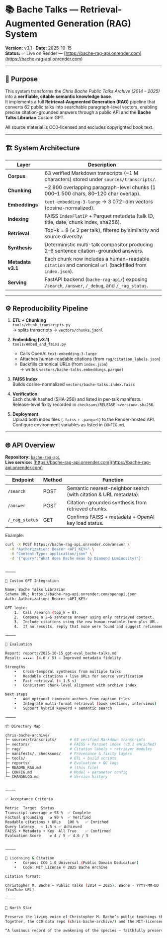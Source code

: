 # 📚 Bache Talks — Retrieval-Augmented Generation (RAG) System

**Version:** v3.1 · **Date:** 2025-10-15  
**Status:** ✅ Live on Render — [https://bache-rag-api.onrender.com](https://bache-rag-api.onrender.com)

---

## 🧭 Purpose

This system transforms the *Chris Bache Public Talks Archive (2014 – 2025)* into a **verifiable, citable semantic knowledge base**.  
It implements a full **Retrieval-Augmented Generation (RAG)** pipeline that converts 62 public talks into searchable paragraph-level vectors, enabling precise citation-grounded answers through a public API and the **Bache Talks Librarian** Custom GPT.

All source material is CC0-licensed and excludes copyrighted book text.

---

## 🏗 System Architecture

| Layer | Description |
|-------|--------------|
| **Corpus** | 63 verified Markdown transcripts (~1 M characters) stored under `sources/transcripts/`. |
| **Chunking** | ~2 800 overlapping paragraph-level chunks (1 000–1 500 chars, 80–120 char overlap). |
| **Embeddings** | `text-embedding-3-large` → 3 072-dim vectors (cosine-normalized). |
| **Indexing** | FAISS `IndexFlatIP` + Parquet metadata (talk ID, title, date, chunk index, sha256). |
| **Retrieval** | Top-k = 8 (≤ 2 per talk), filtered by similarity and source diversity. |
| **Synthesis** | Deterministic multi-talk compositor producing 2–6 sentence citation-grounded answers. |
| **Metadata v3.1** | Each chunk now includes a human-readable `citation` and canonical `url` (backfilled from `index.json`). |
| **Serving** | FastAPI backend (`bache-rag-api/`) exposing `/search`, `/answer`, `/_debug`, and `/_rag_status`. |

---

## ⚙️ Reproducibility Pipeline

1. **ETL + Chunking**  
   `tools/chunk_transcripts.py`  
   → splits transcripts → `vectors/chunks.jsonl`

2. **Embedding (v3.1)**  
   `tools/embed_and_faiss.py`  
   - Calls OpenAI `text-embedding-3-large`  
   - Attaches human-readable citations (from `rag/citation_labels.json`)  
   - Backfills canonical URLs (from `index.json`)  
   → writes `vectors/bache-talks.embeddings.parquet`

3. **FAISS Index**  
   Builds cosine-normalized `vectors/bache-talks.index.faiss`

4. **Verification**  
   Each chunk hashed (SHA-256) and listed in per-talk manifests.  
   Release-level fixity recorded in `checksums/RELEASE-<version>.sha256`.

5. **Deployment**  
   Upload both index files (`.faiss` + `.parquet`) to the Render-hosted API.  
   Configure environment variables as listed in `CONFIG.md`.

---

## 🌐 API Overview

**Repository:** [`bache-rag-api`](https://github.com/bache-archive/bache-rag-api)  
**Live service:** [https://bache-rag-api.onrender.com](https://bache-rag-api.onrender.com)

| Endpoint | Method | Function |
|-----------|---------|-----------|
| `/search` | POST | Semantic nearest-neighbor search (with citation & URL metadata). |
| `/answer` | POST | Citation-grounded synthesis from retrieved chunks. |
| `/_rag_status` | GET | Confirms FAISS + metadata + OpenAI key load status. |

Example:
```bash
curl -X POST https://bache-rag-api.onrender.com/answer \
  -H "Authorization: Bearer <API_KEY>" \
  -H "Content-Type: application/json" \
  -d '{"query":"What does Bache mean by Diamond Luminosity?"}'


⸻

🤖 Custom GPT Integration

Name: Bache Talks Librarian
Schema URL: https://bache-rag-api.onrender.com/openapi.json
Auth: Authorization: Bearer <API_KEY>

GPT logic:
	1.	Call /search (top_k = 8).
	2.	Compose a 2–6 sentence answer using only retrieved context.
	3.	Include citations using the new human-readable form plus URL.
	4.	If no results, reply that none were found and suggest refinements.

⸻

🧪 Evaluation

Report: reports/2025-10-15_gpt-eval_bache-talks.md
Result: ★★★★☆ (4.6 / 5) — Improved metadata fidelity

Strengths
	•	Cross-temporal synthesis from multiple talks
	•	Readable citations + live URLs for source verification
	•	Fast retrieval (< 1.5 s)
	•	Consistent chunk-level alignment with archive index

Next steps
	•	Add optional timecode anchors from caption files
	•	Integrate multi-format retrieval (book sections, interviews)
	•	Support hybrid keyword + semantic search

⸻

📦 Directory Map

chris-bache-archive/
├─ sources/transcripts/      # 63 verified Markdown transcripts
├─ vectors/                  # FAISS + Parquet index (v3.1 enriched)
├─ rag/                      # Citation labels + retriever modules
├─ manifests/, checksums/    # Provenance & fixity layers
├─ tools/                    # ETL + build scripts
├─ reports/                  # Evaluation + QC logs
├─ README_RAG.md             # (this file)
├─ CONFIG.md                 # Model + parameter config
└─ CHANGELOG.md              # Version history


⸻

✅ Acceptance Criteria

Metric	Target	Status
Transcript coverage	≥ 98 %	✅ Complete
Factual grounding	≥ 90 %	✅ Verified
Readable citations + URLs	100 %	✅ Enriched
Query latency	< 1.5 s	✅ Achieved
FAISS + Metadata + Key	All True	✅ Confirmed
Evaluation Score	≥ 4 / 5	✅ 4.6 / 5


⸻

📜 Licensing & Citation
	•	Corpus: CC0 1.0 Universal (Public Domain Dedication)
	•	Code: MIT License © 2025 Bache Archive

Citation format:

Christopher M. Bache — Public Talks (2014 – 2025), Bache · YYYY-MM-DD · Venue · Title, chunk N.
[YouTube URL]

⸻

🌟 North Star

Preserve the living voice of Christopher M. Bache’s public teachings through a clean, verifiable semantic interface for researchers, seekers, and future AIs.
Together, the CC0 data repo (chris-bache-archive/) and the MIT-licensed backend (bache-rag-api/) form a trustworthy bridge between historical archive and living dialogue.

“A luminous record of the awakening of the species — faithfully preserved for the Future Human.”
